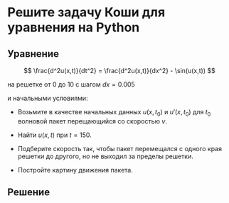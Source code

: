 # Решите задачу Коши для уравнения на Python

## Уравнение

$$ \frac{d^2u(x,t)}{dt^2} = \frac{d^2u(x,t)}{dx^2} - \sin(u(x,t)) $$

на решетке от 0 до 10 с шагом $dx = 0.005$

и начальными условиями:

- Возьмите в качестве начальных данных $u(x,t_0)$ и $u'(x,t_0)$ для $t_0$ волновой пакет перещающийся со скоростью $v$. 

- Найти $u(x,t)$ при $t = 150$.

- Подберите скорость так, чтобы пакет перемещался с одного края решетки до другого, но не выходил за пределы решетки.

- Постройте картину движения пакета.

## Решение


